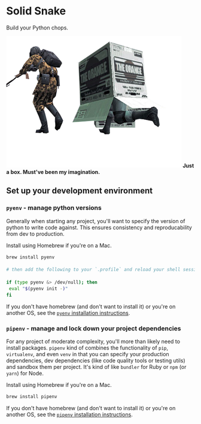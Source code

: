 # Solid Snake

Build your Python chops.

![Just a box. Must've been my imagination.](images/mg2-solid-snake.png "Just a box. Must've been my imagination.") **Just a box. Must've been my imagination.**

## Set up your development environment

### `pyenv` - manage python versions

Generally when starting any project, you'll want to specify the version of python to write code against. This ensures consistency and reproducability from dev to production.

Install using Homebrew if you're on a Mac.

```bash
brew install pyenv

# then add the following to your `.profile` and reload your shell session:

if (type pyenv &> /dev/null); then
 eval "$(pyenv init -)"
fi
```

If you don't have homebrew (and don't want to install it) or you're on another OS, see the [`pyenv` installation instructions](https://github.com/pyenv/pyenv#installation).

### `pipenv` - manage and lock down your project dependencies

For any project of moderate complexity, you'll more than likely need to install packages. `pipenv` kind of combines the functionality of `pip`, `virtualenv`, and even `venv` in that you can specify your production dependencies, dev dependencies (like code quality tools or testing utils) and sandbox them per project. It's kind of like `bundler` for Ruby or `npm` (or `yarn`) for Node.

Install using Homebrew if you're on a Mac.

```bash
brew install pipenv
```

If you don't have homebrew (and don't want to install it) or you're on another OS, see the [`pipenv` installation instructions](https://github.com/pypa/pipenv#installation).
